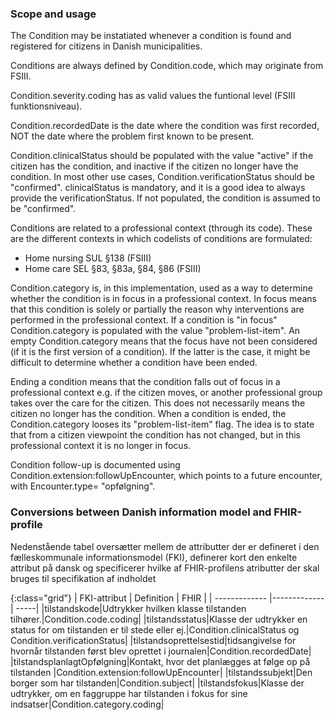 ### Scope and usage
The Condition may be instatiated whenever a condition is found and registered for citizens in Danish municipalities.

Conditions are always defined by Condition.code, which may originate from FSIII.

Condition.severity.coding has as valid values the funtional level (FSIII funktionsniveau).

Condition.recordedDate is the date where the condition was first recorded, NOT the date where the problem first known to be present.

Condition.clinicalStatus should be populated with the value "active" if the citizen has the condition, and inactive if the citizen no longer have the condition. In most other use cases, Condition.verificationStatus should be "confirmed". clinicalStatus is mandatory, and it is a good idea to always provide the verificationStatus. If not populated, the condition is assumed to be "confirmed".

Conditions are related to a professional context (through its code). These are the different contexts in which codelists of conditions are formulated:

* Home nursing SUL §138 (FSIII)
* Home care SEL §83, §83a, §84, §86 (FSIII)

Condition.category is, in this implementation, used as a way to determine whether the condition is in focus in a professional context. In focus means that this condition is solely or partially the reason why interventions are performed in the professional context. If a condition is "in focus" Condition.category is populated with the value "problem-list-item". An empty Condition.category means that the focus have not been considered (if it is the first version of a condition). If the latter is the case, it might be difficult to determine whether a condition have been ended.

Ending a condition means that the condition falls out of focus in a professional context e.g. if the citizen moves, or another professional group takes over the care for the citizen. This does not necessarily means the citizen no longer has the condition. When a condition is ended, the Condition.category looses its "problem-list-item" flag. The idea is to state that from a citizen viewpoint the condition has not changed, but in this professional context it is no longer in focus.

Condition follow-up is documented using Condition.extension:followUpEncounter, which points to a future encounter, with Encounter.type= "opfølgning".

### Conversions between Danish information model and FHIR-profile

Nedenstående tabel oversætter mellem de attributter der er defineret i den fælleskommunale informationsmodel (FKI), definerer kort den enkelte attribut på dansk og specificerer hvilke af FHIR-profilens atributter der skal bruges til specifikation af indholdet

{:class="grid"}
|   FKI-attribut      | Definition        | FHIR  |
| ------------- |-------------| -----|
|tilstandskode|Udtrykker hvilken klasse tilstanden tilhører.|Condition.code.coding|
|tilstandsstatus|Klasse der udtrykker en status for om tilstanden er til stede eller ej.|Condition.clinicalStatus og Condition.verificationStatus|
|tilstandsoprettelsestid|tidsangivelse for hvornår tilstanden først blev oprettet i journalen|Condition.recordedDate|
|tilstandsplanlagtOpfølgning|Kontakt, hvor det planlægges at følge op på tilstanden |Condition.extension:followUpEncounter|
|tilstandssubjekt|Den borger som har tilstanden|Condition.subject|
|tilstandsfokus|Klasse der udtrykker, om en faggruppe har tilstanden i fokus for sine indsatser|Condition.category.coding|